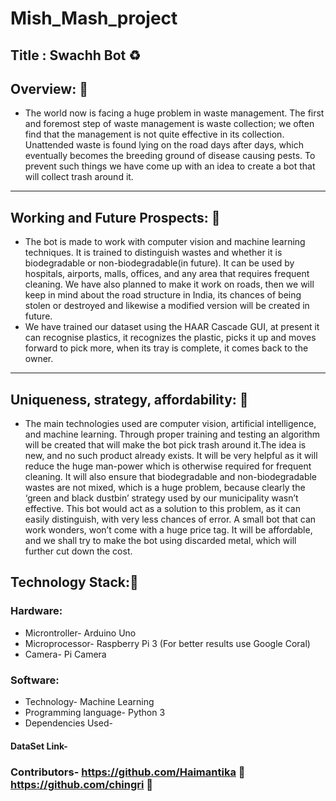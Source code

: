 # Mish_Mash_project
## Title : Swachh Bot :recycle:
## Overview: :file_folder:
- The world now is facing a huge problem in waste management. The first and foremost step of waste management is waste collection; we often find that the management is not quite effective in its collection. Unattended waste is found lying on the road days after days, which eventually becomes the breeding ground of disease causing pests. To prevent such things we have come up with an idea to create a bot that will collect trash around it.
---
## Working and Future Prospects: :memo:

- The bot is made to work with computer vision and machine learning techniques. It is trained to distinguish wastes and whether it is biodegradable or non-biodegradable(in future). It can be used by hospitals, airports, malls, offices, and any area that requires frequent cleaning. We have also planned to make it work on roads, then we will keep in mind about the road structure in India, its chances of being stolen or destroyed and likewise a modified version will be created in future.
- We have trained our dataset using the HAAR Cascade GUI, at present it can recognise plastics, it recognizes the plastic, picks it up and moves forward to pick more, when its tray is complete, it comes back to the owner.
---
## Uniqueness, strategy, affordability: :pushpin:
- The main technologies used are computer vision, artificial intelligence, and machine learning. Through proper training and testing an algorithm will be created that will make the bot pick trash around it.The idea is new, and no such product already exists. It will be very helpful as it will reduce the huge man-power which is otherwise required for frequent cleaning. It will also ensure that biodegradable and non-biodegradable wastes are not mixed, which is a huge problem, because clearly the ‘green and black dustbin’ strategy used by our municipality wasn’t effective. This bot would act as a solution to this problem, as it can easily distinguish, with very less chances of error. A small bot that can work wonders, won’t come with a huge price tag. It will be affordable, and we shall try to make the bot using discarded metal, which will further cut down the cost.

## Technology Stack::scroll:
### Hardware:
- Microntroller- Arduino Uno
- Microprocessor- Raspberry Pi 3 (For better results use Google Coral)
- Camera- Pi Camera
### Software:
- Technology- Machine Learning
- Programming language- Python 3
- Dependencies Used- 

#### DataSet Link- 

### Contributors- https://github.com/Haimantika :woman: https://github.com/chingri :man:
